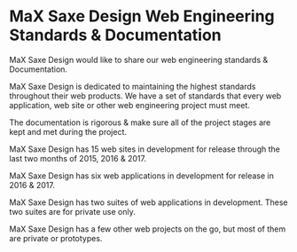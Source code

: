 # MaX Saxe Design Web Engineering Standards &amp; Documentation

MaX Saxe Design would like to share our web engineering standards &amp; Documentation.

MaX Saxe Design is dedicated to maintaining the highest standards throughout their web products. We have a set of standards that every web application, web site or other web engineering project must meet.

The documentation is rigorous &amp; make sure all of the project stages are kept and met during the project.

MaX Saxe Design has 15 web sites in development for release through the last two months of 2015, 2016 & 2017.

MaX Saxe Design has six web applications in development for release in 2016 & 2017.

MaX Saxe Design has two suites of web applications in development. These two suites are for private use only.

MaX Saxe Design has a few other web projects on the go, but most of them are private or prototypes.
